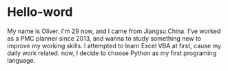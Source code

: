 # Hello-word
My name is Oliver. 
I'm 29 now, and I came from Jiangsu China.
I've worked as a PMC planner since 2013, and wanna to study something new to improve my working skills.
I attempted to learn Excel VBA at first, cause my daily work related.
now, I decide to choose Python as my first programing language.
